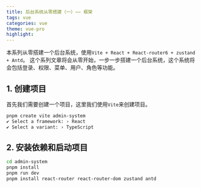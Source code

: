 ```yaml
---
title: 后台系统从零搭建（一）—— 框架
tags: vue
categories: vue
theme: vue-pro
highlight:
---
```



本系列从零搭建一个后台系统，使用`Vite + React + React-router6 + zustand + Antd`。
这个系列文章将会从零开始，一步一步搭建一个后台系统，这个系统将会包括登录、权限、菜单、用户、角色等功能。

## 1. 创建项目

首先我们需要创建一个项目，这里我们使用`Vite`来创建项目。

```bash
pnpm create vite admin-system
✔ Select a framework: › React
✔ Select a variant: › TypeScript
```

## 2. 安装依赖和启动项目

```bash
cd admin-system
pnpm install
pnpm run dev
pnpm install react-router react-router-dom zustand antd
```
